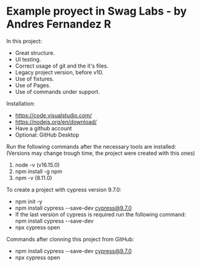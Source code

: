 # Example proyect in Swag Labs - by Andres Fernandez R

In this project:
- Great structure.
- UI testing.
- Correct usage of git and the it's files.
- Legacy project version, before v10.
- Use of fixtures.
- Use of Pages.
- Use of commands under support.

Installation:
- https://code.visualstudio.com/
- https://nodejs.org/en/download/
- Have a github account
- Optional: GitHub Desktop

Run the following commands after the necessary tools are installed: (Versions may change trough time, the project were created with this ones)
1. node -v (v16.15.0)
2. npm install -g npm
3. npm -v (8.11.0)

To create a project with cypress version 9.7.0:
- npm init -y
- npm install cypress --save-dev cypress@9.7.0
- If the last version of cypress is required run the following command: npm install cypress --save-dev
- npx cypress open

Commands after clonning this project from GitHub:
- npm install cypress --save-dev cypress@9.7.0
- npx cypress open
